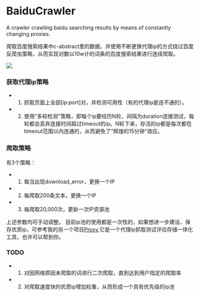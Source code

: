# BaiduCrawler
A crawler crawling baidu searching results by means of constantly changing proxies.

爬取百度搜索结果中c-abstract里的数据，并使用不断更换代理ip的方式绕过百度反爬虫策略，从而实现对数以10w计的词条的百度搜索结果进行连续爬取。

![](https://github.com/fancoo/BaiduCrawler/blob/master/images/git.png)

### 获取代理ip策略

* 1. 抓取页面上全部[ip:port]对，并检测可用性（有的代理ip是连不通的）。
* 2. 使用"多轮检测"策略，即每个ip要经历N轮，间隔为duration连接测试，每轮都会丢弃连接时间超过timeout的ip。N轮下来，存活的ip都是每次都在timeout范围以内连通的，从而避免了"辉煌的15分钟"效应。

### 爬取策略

有3个策略：
   * 1. 每当出现download_error，更换一个IP
   * 2. 每爬取200条文本，更换一个IP
   * 3. 每爬取20,000次，更新一次IP资源池
  
上述参数均可手动调整。
目前ip池的使用都是一次性的，如果想进一步建设、保存优质ip，可参考我的另一个项目[Proxy](https://github.com/fancoo/Proxy),它是一个代理ip抓取测试评估存储一体化工具，也许可以帮到你。


### TODO

* 1. 对因网络原因未爬取的词进行二次爬取，直到达到用户指定的爬取率
* 2. 对爬取速度快的优质ip增加权重，从而形成一个具有优先级的ip池  

